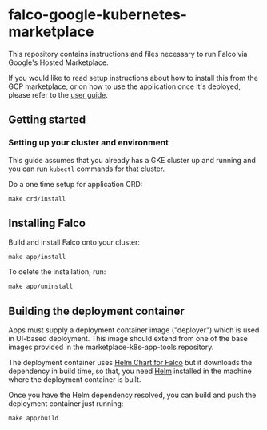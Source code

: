 # falco-google-kubernetes-marketplace

This repository contains instructions and files necessary to run Falco via
Google's Hosted Marketplace.

If you would like to read setup instructions about how to install this from the
GCP marketplace, or on how to use the application once it's deployed, please
refer to the [user guide](user-guide.md).

## Getting started

### Setting up your cluster and environment

This guide assumes that you already has a GKE cluster up and running and you
can run `kubectl` commands for that cluster.

Do a one time setup for application CRD:

```shell
make crd/install
```

## Installing Falco

Build and install Falco onto your cluster:

```shell
make app/install
```

To delete the installation, run:

```shell
make app/uninstall
```

## Building the deployment container

Apps must supply a deployment container image ("deployer") which is used in
UI-based deployment. This image should extend from one of the base images
provided in the marketplace-k8s-app-tools repository.

The deployment container uses [Helm Chart for Falco](https://hub.helm.sh/charts/stable/falco)
but it downloads the dependency in build time, so that, you need
[Helm](https://helm.sh/) installed in the machine where the deployment container
is built.

Once you have the Helm dependency resolved, you can build and push the
deployment container just running:

```shell
make app/build
```

